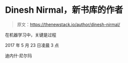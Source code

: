 # Dinesh Nirmal，新书库的作者

> 原文：<https://thenewstack.io/author/dinesh-nirmal/>

在机器学习中，关键是过程

2017 年 5 月 23 日凌晨 3 点

迪内什·尼尔玛